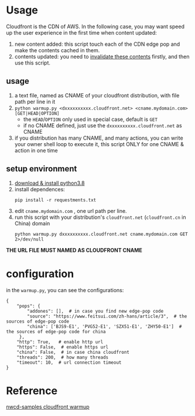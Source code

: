 # Usage

Cloudfront is the CDN of AWS. In the following case, you may want speed up the user experience in the first time when content updated:

1. new content added: this script touch each of the CDN edge pop and make the contents cached in them.
1. contents updated: you need to [invalidate these contents](https://docs.aws.amazon.com/AmazonCloudFront/latest/DeveloperGuide/Invalidation.html) firstly, and then use this script.

## usage

1. a text file, named as CNAME of your cloudfront distribution, with file path per line in it
1. `python warmup.py <dxxxxxxxxxx.cloudfront.net> <cname.mydomain.com> [GET|HEAD|OPTION]`
    - the `HEAD`/`OPTION` only used in special case, default is `GET`
    - if no CNAME defined, just use the `dxxxxxxxxxx.cloudfront.net` as CNAME
1. if you distribution has many CNAME, and many actions, you can write your owner shell loop to execute it, this script ONLY for one CNAME & action in one time

## setup environment

1. [download & install python3.8](https://wiki.python.org/moin/BeginnersGuide/Download)
1. install dependences:
    ```
    pip install -r requestments.txt
    ```
1. edit `cname.mydomain.com` , one url path per line. 
1. run this script with your distribution's `cloudfront.net` (`cloudfront.cn` in China) domain
    ```
    python warmup.py dxxxxxxxxxx.cloudfront.net cname.mydomain.com GET 2>/dev/null
    ```

**THE URL FILE MUST NAMED AS CLOUDFRONT CNAME**

# configuration

in the `warmup.py`, you can see the configurations:
```
{
    "pops": {
        "addones": [],  # in case you find new edge-pop code
        "source": "https://www.feitsui.com/zh-hans/article/3",  # the sources of edge-pop code
        "china": ['BJS9-E1', 'PVG52-E1', 'SZX51-E1', 'ZHY50-E1']  # the sources of edge-pop code for china
     },
    "http": True,   # enable http url
    "https": False,  # enable https url
    "china": False,  # in case china cloudfront
    "threads": 200,  # how many threads 
    "timeout": 10,  # url connection timeout
}
```

# Reference
[nwcd-samples cloudfront warmup](https://github.com/nwcd-samples/cloudfront-prewarm/)
